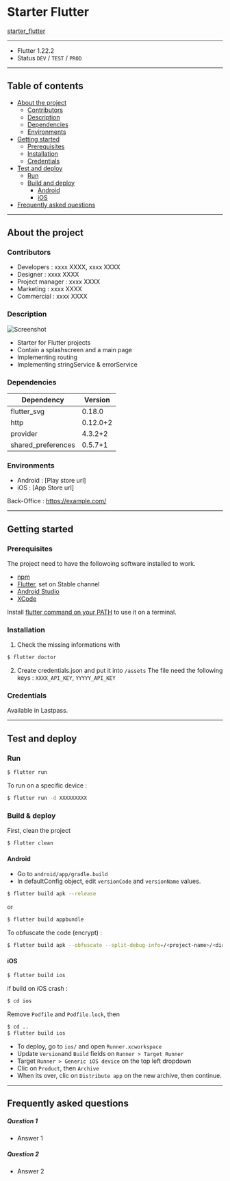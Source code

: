 # Starter Flutter 
[starter_flutter](https://bitbucket.org/tizdev/starter_flutter/src/)

---

- Flutter 1.22.2
- Status `DEV` / `TEST` / `PROD`

---

## Table of contents

* [About the project](#markdown-header-about-the-project)
    * [Contributors](#markdown-header-contributors)
    * [Description](#markdown-header-description)
    * [Dependencies](#markdown-header-dependencies)
    * [Environments](#markdown-header-environments)
* [Getting started](#markdown-header-getting-started)
    * [Prerequisites](#markdown-header-prerequisites)
    * [Installation](#markdown-header-installation)
    * [Credentials](#markdown-header-credentials)
* [Test and deploy](#markdown-header-test-and-deploy)
    * [Run](#markdown-header-run)
    * [Build and deploy](#markdown-header-build-and-deploy)
        * [Android](#markdown-header-android)
        * [iOS](#markdown-header-ios)
* [Frequently asked questions](#markdown-header-frequently-asked-questions)


---

## About the project

### Contributors

 * Developers : xxxx XXXX, xxxx XXXX
 * Designer : xxxx XXXX
 * Project manager : xxxx XXXX
 * Marketing : xxxx XXXX
 * Commercial : xxxx XXXX


### Description

![Screenshot](https://i.ibb.co/YDKNjBm/screenshot.png)

 * Starter for Flutter projects 
 * Contain a splashscreen and a main page
 * Implementing routing 
 * Implementing stringService & errorService 

### Dependencies

|     Dependency     | Version  |
| ------------------ | -------- |
| flutter_svg        | 0.18.0   |
| http               | 0.12.0+2 |
| provider           | 4.3.2+2  |
| shared_preferences | 0.5.7+1  |


### Environments

 * Android : [Play store url]
 * iOS : [App Store url]

Back-Office : https://example.com/

---

## Getting started
### Prerequisites

The project need to have the followoing software installed to work.

 * [npm](https://www.npmjs.com/get-npm)
 * [Flutter](https://flutter.dev/docs/get-started/install), set on Stable channel
 * [Android Studio](https://developer.android.com/studio)
 * [XCode](https://apps.apple.com/fr/app/xcode/id497799835?mt=12)

Install [flutter command on your PATH](https://www.architectryan.com/2012/10/02/add-to-the-path-on-mac-os-x-mountain-lion/#.Uydjga1dXDg) to use it on a terminal.


### Installation

1. Check the missing informations with
```sh
$ flutter doctor
```

2. Create credentials.json and put it into `/assets`
The file need the following keys :
`XXXX_API_KEY`, `YYYYY_API_KEY`


### Credentials
Available in Lastpass.


---

## Test and deploy

### Run

```sh
$ flutter run
```

To run on a specific device :
```sh
$ flutter run -d XXXXXXXXX
```

### Build & deploy

First, clean the project
```sh
$ flutter clean
```

#### Android

- Go to `android/app/gradle.build`
- In defaultConfig object, edit `versionCode` and `versionName` values.

```sh
$ flutter build apk --release
```
or
```sh
$ flutter build appbundle
```

To obfuscate the code (encrypt) :
```sh
$ flutter build apk --obfuscate --split-debug-info=/<project-name>/<directory>
```

#### iOS

```sh
$ flutter build ios
```

if build on iOS crash :
```sh
$ cd ios
```
Remove `Podfile` and `Podfile.lock`, then
```sh
$ cd ..
$ flutter build ios
```

- To deploy, go to `ios/` and open `Runner.xcworkspace` 
- Update `Version`and `Build` fields on `Runner > Target Runner`
- Target `Runner > Generic iOS device` on the top left dropdown
- Clic on `Product`, then `Archive` 
- When its over, clic on `Distribute app` on the new archive, then continue.


---

## Frequently asked questions

##### Question 1
 * Answer 1

##### Question 2
 * Answer 2